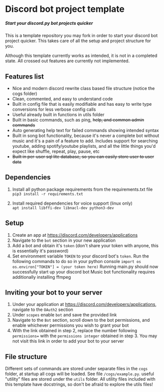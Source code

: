 # Discord bot project template
##### *Start your discord.py bot projects quicker*
This is a template repository you may fork in order to start your discord bot project quicker. This takes care of all
the setup and project structure for you.

Although this template currently works as intended, it is not in a completed state. All crossed out features are
currently not implemented.

## Features list
- Nice and modern discord rewrite class based file structure (notice the cogs folder)
- Clean, commented, and easy to understand code
- Built in config file that is easily modifiable and has easy to write type conversions for less verbose config calls
- Useful already built in functions in utils folder
- Built in basic commands, such as ping, ~~help, and common admin commands~~
- Auto generating help text for failed commands showing intended syntax
- Built in song bot functionality, because it's never a complete bot without music and it's a pain of a feature to add. Includes support for searching youtube, adding spotify/youtube playlists, and all the little things you'd expect like shuffle, repeat, play, pause, etc
- ~~Built in per-user sql lite database, so you can easily store user to user data~~

## Dependencies
1. Install all python package requirements from the requirements.txt file  
`pip3 install -r requirements.txt`

2. Install required dependencies for voice support (linux only)  
`apt install libffi-dev libnacl-dev python3-dev`

## Setup
1. Create an app at https://discord.com/developers/applications
2. Navigate to the `bot` section in your new application
3. Add a bot and obtain it's `token` (don't share your token with anyone, this is essentially it's password)
4. Set environment variable `TOKEN` to your discord bot's `token`. Run the following commands to do so in your python console
`import os`  
`os.environ["TOKEN"] = (your token here)`
Running main.py should now successfully start up your discord bot
Music bot functionality requires additionally installing ffmpeg

## Inviting your bot to your server
1. Under your application at https://discord.com/developers/applications, navigate to the `OAuth2` section
2. Under `scopes` enable `bot` and save the provided link
3. Navigate to the `Bot` section, scroll down to the bot permissions, and enable whichever permissions you wish to grant your
bot
4. With the link obtained in step 2, replace the number following `permissions=` with the `permissions integer` obtained
in step 3. You may not visit this link in order to add your bot to your server

## File structure
Different sets of commands are stored under separate files in the `cogs` folder, at startup all cogs will be loaded. See
file `/cogs/example.py`. useful "utility" files are stored under the `utils` folder. All utility files included with this
template have docstrings, so don't be afraid to explore the utils files!